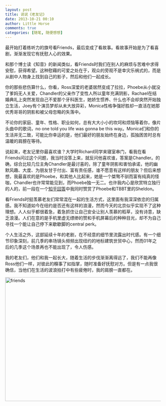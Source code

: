 ```yaml
---
layout: post
title: 说说《老友记》
date: 2013-10-21 00:10
author: Little Horse
comments: true
categories: [随笔, 随便想想]
---
```

最开始打着练听力的旗号看Friends，最后变成了看故事。看故事开始是为了看喜剧，渐渐发现它有抚慰人心的效果。

和那个博士读《知音》的新闻类似，看Friends时我们在别人的麻烦与苦难中求得安慰，获得希望。这种慰藉的可爱之处在于，观众的旁观不是幸灾乐祸式的，而是从剧中人物身上找到自己的影子，然后和他们一起成长。

你的那些悲伤算什么，你看，Ross深爱的老婆居然变成了拉拉，Phoebe从小就没了爹妈无人关爱，Chandler的父亲作了变性人所以童年充满阴影，Rachael在结婚典礼上突然发现自己不爱那个牙科医生，她娇生惯养、什么也不会却突然开始独立生活，Joey有个演员梦却从未大放异彩，Monica性格争强好胜却一直活在她那优秀哥哥的阴影和被父母忽略的失落中。

不论你的家庭、童年、性格、职业如何，总有大大小小的坎坷和烦恼等着你，像片头曲中的歌词，no one told you life was gonna be this way。Monica们和你的生活并无二致，可能比你幸运的是，他们最好的朋友始终在身边，孤独困苦时总有温暖的肩膀在等待。

说起来，老友记里你最喜欢谁？大学时Richard同学来寝室串门，看我在看Friends问过这个问题，我当时没答上来，就反问他喜欢谁，答案是Chandler。的确，综合比较几位主角Chandler是最讨喜的，除了童年阴影和害怕承诺，他的幽默风趣、大度、为朋友甘于付出、富有责任感，谁不愿意有这样的朋友？但后来想想，我最喜欢的是Phoebe，和其他人比起来，她是一个桀骜不驯而富有纯真的怪咖，Chandler也许常常能见到，而Phoebe独一无二。也许我内心是欣赏特立独行的人的，前一段在一个<a href="http://www.zhihu.com/question/20998388/answer/16847409" target="_blank">知乎回答</a>中我同时赞赏了Phoebe和TBBT里的Sheldon。

看Friends时挺羡慕老友们常常混在一起的生活方式，这里面有我深深依恋的归属感。我不知道如今在纽约是否还有这样的浪漫，然而今天的北京似乎实现不了这种理想。人人似乎都很着急，着急抓住让自己安全让别人羡慕的稻草，没有诗意，缺乏浪漫。人们在意的是手机里虚无缥缈的赞和手机屏幕后的种种目光，却不为自己寻找一个能让自己停下来歇歇脚的central perk。

个人生活之外，这部延续十年的老剧，在不经意的细节里流露出时代感。有一个细节印象深刻，前几季的串场镜头频频出现纽约的地标建筑世贸中心，然而01年之后的几季这个场景再也不能出现了，令人伤感。

我的老友们，他们和我一起长大，随着生活的步伐渐渐离得远了，我们不能再像Ross他们一样，对彼此的糗事了如指掌，随时准备好抚慰对方。但是有一点我很确信，当他们在生活的波浪拍打中有些疲倦时，我的肩膀一直都在。

<a href="http://manan.org/images/wp/2013/10/friends.jpg"><img class="aligncenter" title="friends" src="http://manan.org/images/wp/2013/10/friends.jpg" alt="friends" width="600" height="400" /></a>
<div></div>
